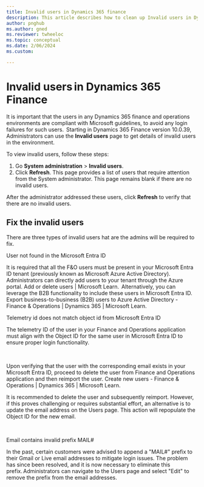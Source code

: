 ```yaml
---
title: Invalid users in Dynamics 365 finance
description: This article describes how to clean up Invalid users in Dynamics 365 finance.
author: pnghub
ms.author: gned
ms.reviewer: twheeloc
ms.topic: conceptual
ms.date: 2/06/2024
ms.custom:

---
```

# Invalid users in Dynamics 365 Finance  

It is important that the users in any Dynamics 365 finance and operations environments are compliant with Microsoft guidelines, to avoid any login failures for such users.  
Starting in Dynamics 365 Finance version 10.0.39, Administrators can use the **Invalid users** page to get details of invalid users in the environment.
 
To view invalid users, follow these steps:
1. Go **System administration** > **Invalid users**.
2. Click **Refresh**. This page provides a list of users that require attention from the System administrator. This page remains blank if there are no invalid users.  

After the administrator addressed these users, click **Refresh** to verify that there are no invalid users.  

## Fix the invalid users  

There are three types of invalid users hat are the admins will be required to fix.  

User not found in the Microsoft Entra ID  

It is required that all the F&O users must be present in your Microsoft Entra ID tenant (previously known as Microsoft Azure Active Directory).  Administrators can directly add users to your tenant through the
Azure portal. Add or delete users | Microsoft Learn.  Alternatively, you can leverage the B2B functionality to include these users in Microsoft Entra ID. Export business-to-business (B2B) users to Azure Active 
Directory - Finance & Operations | Dynamics 365 | Microsoft Learn.  

 

Telemetry id does not match object id from Microsoft Entra ID  

The telemetry ID of the user in your Finance and Operations application must align with the Object ID for the same user in Microsoft Entra ID to ensure proper login functionality.  

  

Upon verifying that the user with the corresponding email exists in your Microsoft Entra ID, proceed to delete the user from Finance and Operations application and then reimport the user. Create new users - 
Finance & Operations | Dynamics 365 | Microsoft Learn.   

It is recommended to delete the user and subsequently reimport. However, if this proves challenging or requires substantial effort, an alternative is to update the email address on the Users page. This action
will repopulate the Object ID for the new email.  

  

Email contains invalid prefix MAIL#  

In the past, certain customers were advised to append a "MAIL#" prefix to their Gmail or Live email addresses to mitigate login issues. The problem has since been resolved, and it is now necessary to eliminate 
this prefix. Administrators can navigate to the Users page and select "Edit" to remove the prefix from the email addresses.  

 
